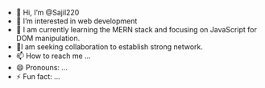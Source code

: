 - 👋 Hi, I’m @Sajil220
- 👀 I’m interested in web development
- 🌱 I am currently learning the MERN stack and focusing on JavaScript for DOM manipulation.
- 💞️I am seeking collaboration to establish strong network.
- 📫 How to reach me ...
- 😄 Pronouns: ...
- ⚡ Fun fact: ...

<!---
Sajil220/Sajil220 is a ✨ special ✨ repository because its `README.md` (this file) appears on your GitHub profile.
You can click the Preview link to take a look at your changes.
--->
